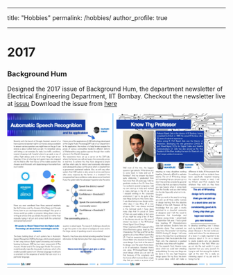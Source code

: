 
---

title: "Hobbies"
permalink: /hobbies/
author_profile: true

---

# 2017

### Background Hum
Designed the 2017 issue of Background Hum, the department newsletter of Electrical Engineering Department, IIT Bombay.
Checkout the newsletter live at [issuu](https://issuu.com/ayansengupta17/docs/bh_final)
Download the issue from [here](http://ayansengupta17.github.io/files/BH.pdf)

![Background hub 2017](/images/hobbies/bh.png "Background hub 2017")
